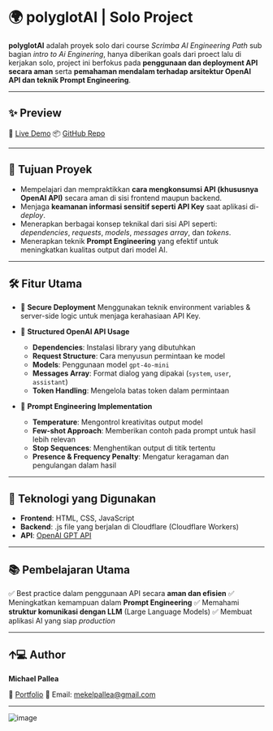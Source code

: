 # 🌍 polyglotAI | Solo Project

**polyglotAI** adalah proyek solo dari course *Scrimba AI Engineering Path* sub bagian _intro to Ai Enginering_, hanya diberikan goals dari proect lalu di kerjakan solo, project ini berfokus pada **penggunaan dan deployment API secara aman** serta **pemahaman mendalam terhadap arsitektur OpenAI API dan teknik Prompt Engineering**.

---
## ✨ Preview

🔗 [Live Demo](https://polyglot-tranlator-openaiapi.pages.dev/)
📦 [GitHub Repo](https://github.com/mekel16/polyglotAI-solo-Project)

---

## 🚀 Tujuan Proyek

* Mempelajari dan mempraktikkan **cara mengkonsumsi API (khususnya OpenAI API)** secara aman di sisi frontend maupun backend.
* Menjaga **keamanan informasi sensitif seperti API Key** saat aplikasi di-*deploy*.
* Menerapkan berbagai konsep teknikal dari sisi API seperti: *dependencies*, *requests*, *models*, *messages array*, dan *tokens*.
* Menerapkan teknik **Prompt Engineering** yang efektif untuk meningkatkan kualitas output dari model AI.

---

## 🛠️ Fitur Utama

* 🔐 **Secure Deployment**
  Menggunakan teknik environment variables & server-side logic untuk menjaga kerahasiaan API Key.

* 🧠 **Structured OpenAI API Usage**

  * **Dependencies**: Instalasi library yang dibutuhkan
  * **Request Structure**: Cara menyusun permintaan ke model
  * **Models**: Penggunaan model `gpt-4o-mini`
  * **Messages Array**: Format dialog yang dipakai (`system`, `user`, `assistant`)
  * **Token Handling**: Mengelola batas token dalam permintaan

* 🎯 **Prompt Engineering Implementation**

  * **Temperature**: Mengontrol kreativitas output model
  * **Few-shot Approach**: Memberikan contoh pada prompt untuk hasil lebih relevan
  * **Stop Sequences**: Menghentikan output di titik tertentu
  * **Presence & Frequency Penalty**: Mengatur keragaman dan pengulangan dalam hasil

---

## 🧪 Teknologi yang Digunakan

* **Frontend**: HTML, CSS, JavaScript
* **Backend**: .js file yang berjalan di Cloudflare (Cloudflare Workers)
* **API**: [OpenAI GPT API](https://platform.openai.com/docs)

---


## 📚 Pembelajaran Utama

✅ Best practice dalam penggunaan API secara **aman dan efisien**
✅ Meningkatkan kemampuan dalam **Prompt Engineering**
✅ Memahami **struktur komunikasi dengan LLM** (Large Language Models)
✅ Membuat aplikasi AI yang siap *production*

---
## 🡩‍💻 Author

**Michael Pallea**

🔗 [Portfolio](https://mekel16.github.io/michael_portofolio_website/)
📧 Email: [mekelpallea@gmail.com](mailto:mekelpallea@gmail.com)

---

![image](https://github.com/user-attachments/assets/2976d886-37d6-43fa-ab79-34d95a478126)

